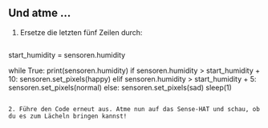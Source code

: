 ## Und atme ...

1. Ersetze die letzten fünf Zeilen durch:
    
    ```python
start_humidity = sensoren.humidity

while True:
    print(sensoren.humidity)
    if sensoren.humidity > start_humidity + 10:
        sensoren.set_pixels(happy)
    elif sensoren.humidity > start_humidity + 5:
        sensoren.set_pixels(normal)
    else:
        sensoren.set_pixels(sad)
    sleep(1)
```

2. Führe den Code erneut aus. Atme nun auf das Sense-HAT und schau, ob du es zum Lächeln bringen kannst!